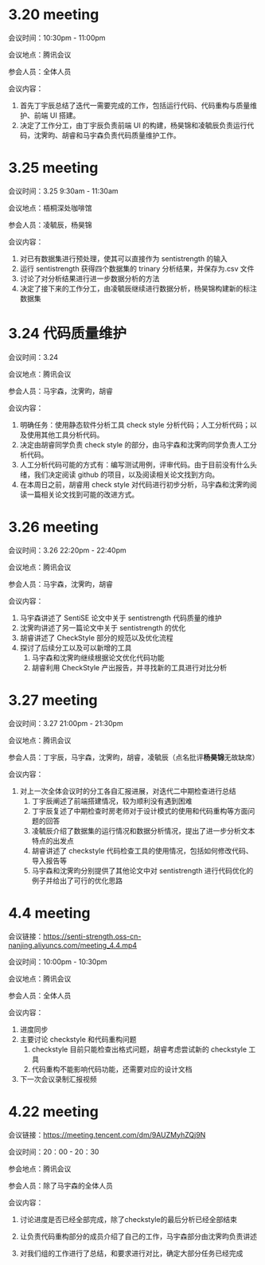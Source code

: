 # 3.20 meeting

会议时间：10:30pm - 11:00pm

会议地点：腾讯会议

参会人员：全体人员

会议内容：

1. 首先丁宇辰总结了迭代一需要完成的工作，包括运行代码、代码重构与质量维护、前端 UI 搭建。
2. 决定了工作分工，由丁宇辰负责前端 UI 的构建，杨昊锦和凌毓辰负责运行代码，沈霁昀、胡睿和马宇森负责代码质量维护工作。

# 3.25 meeting

会议时间：3.25 9:30am - 11:30am

会议地点：梧桐深处咖啡馆

参会人员：凌毓辰，杨昊锦

会议内容：

1. 对已有数据集进行预处理，使其可以直接作为 sentistrength 的输入
2. 运行 sentistrength 获得四个数据集的 trinary 分析结果，并保存为.csv 文件
3. 讨论了对分析结果进行进一步数据分析的方法
4. 决定了接下来的工作分工，由凌毓辰继续进行数据分析，杨昊锦构建新的标注数据集

# 3.24 代码质量维护

会议时间：3.24

会议地点：腾讯会议

参会人员：马宇森，沈霁昀，胡睿

会议内容：

1. 明确任务：使用静态软件分析工具 check style 分析代码；人工分析代码；以及使用其他工具分析代码。
2. 决定由胡睿同学负责 check style 的部分，由马宇森和沈霁昀同学负责人工分析代码。
3. 人工分析代码可能的方式有：编写测试用例，评审代码。由于目前没有什么头绪，我们决定阅读 github 的项目，以及阅读相关论文找到方向。
4. 在本周日之前，胡睿用 check style 对代码进行初步分析，马宇森和沈霁昀阅读一篇相关论文找到可能的改进方式。

# 3.26 meeting

会议时间：3.26 22:20pm - 22:40pm 

会议地点：腾讯会议 

参会人员：马宇森，沈霁昀，胡睿

会议内容：

1. 马宇森讲述了 SentiSE 论文中关于 sentistrength 代码质量的维护
2. 沈霁昀讲述了另一篇论文中关于 sentistrength 的优化
3. 胡睿讲述了 CheckStyle 部分的规范以及优化流程
4. 探讨了后续分工以及可以新增的工具
   1. 马宇森和沈霁昀继续根据论文优化代码功能
   2. 胡睿利用 CheckStyle 产出报告，并寻找新的工具进行对比分析

# 3.27 meeting

会议时间：3.27 21:00pm - 21:30pm

会议地点：腾讯会议

参会人员：丁宇辰，马宇森，沈霁昀，胡睿，凌毓辰（点名批评**杨昊锦**无故缺席）

会议内容：

1. 对上一次全体会议时的分工各自汇报进展，对迭代二中期检查进行总结
    1. 丁宇辰阐述了前端搭建情况，较为顺利没有遇到困难
    2. 丁宇辰复述了中期检查时房老师对于设计模式的使用和代码重构等方面问题的回答
    3. 凌毓辰介绍了数据集的运行情况和数据分析情况，提出了进一步分析文本特点的出发点
    4. 胡睿讲述了 checkstyle 代码检查工具的使用情况，包括如何修改代码、导入报告等
    5. 马宇森和沈霁昀分别提供了其他论文中对 sentistrength 进行代码优化的例子并给出了可行的优化思路

# 4.4 meeting

会议链接：https://senti-strength.oss-cn-nanjing.aliyuncs.com/meeting_4.4.mp4

会议时间：10:00pm - 10:30pm

会议地点：腾讯会议

参会人员：全体人员

会议内容：

1. 进度同步
2. 主要讨论 checkstyle 和代码重构问题
   1. checkstyle 目前只能检查出格式问题，胡睿考虑尝试新的 checkstyle 工具
   2. 代码重构不能影响代码功能，还需要对应的设计文档
3. 下一次会议录制汇报视频

# 4.22 meeting

会议链接：https://meeting.tencent.com/dm/9AUZMyhZQj9N

会议时间：20：00 - 20：30

参会地点：腾讯会议

参会人员：除了马宇森的全体人员

会议内容：

1. 讨论进度是否已经全部完成，除了checkstyle的最后分析已经全部结束

2. 让负责代码重构部分的成员介绍了自己的工作，马宇森部分由沈霁昀负责讲述

3. 对我们组的工作进行了总结，和要求进行对比，确定大部分任务已经完成

   
